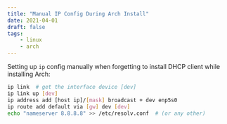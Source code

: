 ```yaml
---
title: "Manual IP Config During Arch Install"
date: 2021-04-01
draft: false
tags:
    - linux
    - arch
---
```


Setting up `ip` config manually when forgetting to install DHCP client
while installing Arch:

```bash
ip link  # get the interface device [dev]
ip link up [dev]
ip address add [host ip]/[mask] broadcast + dev enp5s0
ip route add default via [gw] dev [dev]
echo "nameserver 8.8.8.8" >> /etc/resolv.conf  # (or any other)
```
